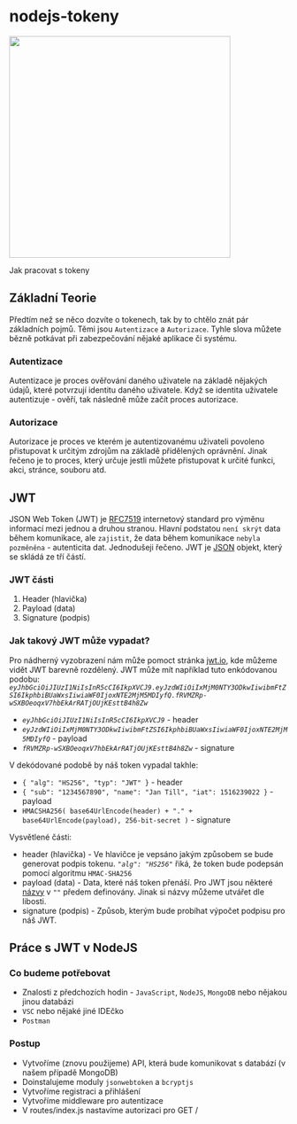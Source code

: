 # nodejs-tokeny
<img src="https://cdn-media-1.freecodecamp.org/images/hLS-y6VnzymEtlA4KLHiQYz9AOBbfGytmdAE" width="400">

Jak pracovat s tokeny

## Základní Teorie
Předtím než se něco dozvíte o tokenech, tak by to chtělo znát pár základních pojmů. Těmi jsou `Autentizace` a `Autorizace`. Tyhle slova můžete bězně potkávat při zabezpečování nějaké aplikace či systému. 
### Autentizace
Autentizace je proces ověřování daného uživatele na základě nějakých údajů, které potvrzují identitu daného uživatele. Když se identita uživatele autentizuje - ověří, tak následně může začít proces autorizace.
### Autorizace
Autorizace je proces ve kterém je autentizovanému uživateli povoleno přistupovat k určitým zdrojům na základě přidělených oprávnění. Jinak řečeno je to proces, který určuje jestli můžete přistupovat k určité funkci, akci, stránce, souboru atd.

## JWT
JSON Web Token (JWT) je [RFC7519](https://datatracker.ietf.org/doc/html/rfc7519) internetový standard pro výměnu informací mezi jednou a druhou stranou. Hlavní podstatou `není skrýt` data během komunikace, ale `zajistit`, že data během komunikace `nebyla pozměněna` - autenticita dat. Jednodušeji řečeno. JWT je [JSON](https://www.json.org/json-en.html) objekt, který se skládá ze tří částí.
### JWT části
1. Header (hlavička)
2. Payload (data)
3. Signature (podpis)

### Jak takový JWT může vypadat?
Pro nádherný vyzobrazení nám může pomoct stránka [jwt.io](https://jwt.io), kde můžeme vidět JWT barevně rozdělený.
JWT může mít například tuto enkódovanou podobu:
*`eyJhbGciOiJIUzI1NiIsInR5cCI6IkpXVCJ9.eyJzdWIiOiIxMjM0NTY3ODkwIiwibmFtZSI6IkphbiBUaWxsIiwiaWF0IjoxNTE2MjM5MDIyfQ.fRVMZRp-wSXBOeoqxV7hbEkArRATjOUjKEsttB4h8Zw`*

- *`eyJhbGciOiJIUzI1NiIsInR5cCI6IkpXVCJ9`* - header
- *`eyJzdWIiOiIxMjM0NTY3ODkwIiwibmFtZSI6IkphbiBUaWxsIiwiaWF0IjoxNTE2MjM5MDIyfQ`* - payload
- *`fRVMZRp-wSXBOeoqxV7hbEkArRATjOUjKEsttB4h8Zw`* - signature

V dekódované podobě by náš token vypadal takhle:
- `{
  "alg": "HS256",
  "typ": "JWT"
}` - header
- `{
  "sub": "1234567890",
  "name": "Jan Till",
  "iat": 1516239022
}` - payload
- `HMACSHA256(
  base64UrlEncode(header) + "." +
  base64UrlEncode(payload),
  256-bit-secret
)` - signature

Vysvětlené části:
- header (hlavička) - Ve hlavičce je vepsáno jakým způsobem se bude generovat podpis tokenu. *`"alg": "HS256"`* řiká, že token bude podepsán pomocí algoritmu `HMAC-SHA256`
- payload (data) - Data, které náš token přenáší. Pro JWT jsou některé [názvy](https://en.wikipedia.org/wiki/JSON_Web_Token#Standard_fields) v `""` předem definovány. Jinak si názvy můžeme utvářet dle libosti.
- signature (podpis) - Způsob, kterým bude probíhat výpočet podpisu pro náš JWT.

## Práce s JWT v NodeJS
### Co budeme potřebovat
- Znalosti z předchozích hodin - `JavaScript`, `NodeJS`, `MongoDB` nebo nějakou jinou databázi
- `VSC` nebo nějaké jiné IDEčko
- `Postman`

### Postup
- Vytvoříme (znovu použijeme) API, která bude komunikovat s databází (v našem případě MongoDB)
- Doinstalujeme moduly `jsonwebtoken` a `bcryptjs`
- Vytvoříme registraci a přihlášení
- Vytvoříme middleware pro autentizace
- V routes/index.js nastavíme autorizaci pro GET /

